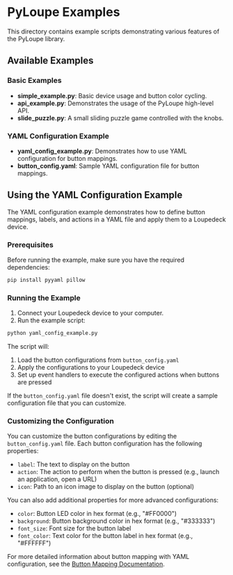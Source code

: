 # PyLoupe Examples

This directory contains example scripts demonstrating various features of the PyLoupe library.

## Available Examples

### Basic Examples

- **simple_example.py**: Basic device usage and button color cycling.
- **api_example.py**: Demonstrates the usage of the PyLoupe high-level API.
- **slide_puzzle.py**: A small sliding puzzle game controlled with the knobs.

### YAML Configuration Example

- **yaml_config_example.py**: Demonstrates how to use YAML configuration for button mappings.
- **button_config.yaml**: Sample YAML configuration file for button mappings.

## Using the YAML Configuration Example

The YAML configuration example demonstrates how to define button mappings, labels, and actions in a YAML file and apply them to a Loupedeck device.

### Prerequisites

Before running the example, make sure you have the required dependencies:

```bash
pip install pyyaml pillow
```

### Running the Example

1. Connect your Loupedeck device to your computer.
2. Run the example script:

```bash
python yaml_config_example.py
```

The script will:
1. Load the button configurations from `button_config.yaml`
2. Apply the configurations to your Loupedeck device
3. Set up event handlers to execute the configured actions when buttons are pressed

If the `button_config.yaml` file doesn't exist, the script will create a sample configuration file that you can customize.

### Customizing the Configuration

You can customize the button configurations by editing the `button_config.yaml` file. Each button configuration has the following properties:

- `label`: The text to display on the button
- `action`: The action to perform when the button is pressed (e.g., launch an application, open a URL)
- `icon`: Path to an icon image to display on the button (optional)

You can also add additional properties for more advanced configurations:

- `color`: Button LED color in hex format (e.g., "#FF0000")
- `background`: Button background color in hex format (e.g., "#333333")
- `font_size`: Font size for the button label
- `font_color`: Text color for the button label in hex format (e.g., "#FFFFFF")

For more detailed information about button mapping with YAML configuration, see the [Button Mapping Documentation](../docs/button_mapping.md).